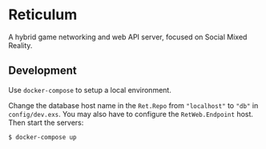# Reticulum

A hybrid game networking and web API server, focused on Social Mixed Reality.

## Development

Use `docker-compose` to setup a local environment. 

Change the database host name in the `Ret.Repo` from `"localhost"` to `"db"` in `config/dev.exs`. You may also have to configure the `RetWeb.Endpoint` host. Then start the servers:

    $ docker-compose up
